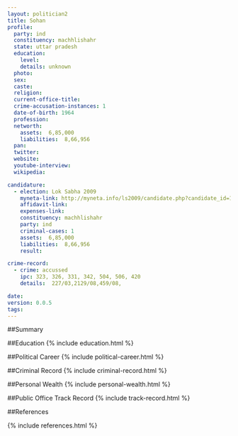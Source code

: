 ```yaml
---
layout: politician2
title: Sohan
profile: 
  party: ind
  constituency: machhlishahr
  state: uttar pradesh
  education: 
    level: 
    details: unknown
  photo: 
  sex: 
  caste: 
  religion: 
  current-office-title: 
  crime-accusation-instances: 1
  date-of-birth: 1964
  profession: 
  networth: 
    assets:  6,85,000
    liabilities:  8,66,956
  pan: 
  twitter: 
  website: 
  youtube-interview: 
  wikipedia: 

candidature: 
  - election: Lok Sabha 2009
    myneta-link: http://myneta.info/ls2009/candidate.php?candidate_id=1822
    affidavit-link: 
    expenses-link: 
    constituency: machhlishahr 
    party: ind
    criminal-cases: 1
    assets:  6,85,000
    liabilities:  8,66,956
    result:  

crime-record: 
  - crime: accussed
    ipc: 323, 326, 331, 342, 504, 506, 420
    details:  227/03,2129/08,459/08,  

date: 
version: 0.0.5
tags: 
---
```

##Summary


##Education
{% include education.html %}


##Political Career
{% include political-career.html %}


##Criminal Record
{% include criminal-record.html %}


##Personal Wealth
{% include personal-wealth.html %}


##Public Office Track Record
{% include track-record.html %}


##References


{% include references.html %}